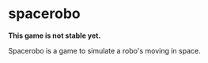 # spacerobo

**This game is not stable yet.**

Spacerobo is a game to simulate a robo's moving in space.
